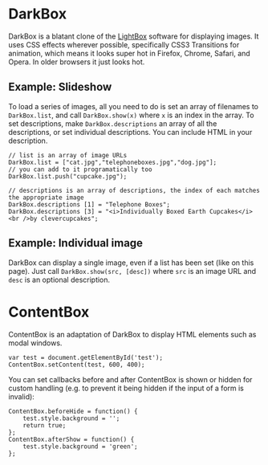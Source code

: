 DarkBox
=======

DarkBox is a blatant clone of the [LightBox](http://www.huddletogether.com/projects/lightbox2/) software for displaying images. It uses CSS effects wherever possible, specifically CSS3 Transitions for animation, which means it looks super hot in Firefox, Chrome, Safari, and Opera. In older browsers it just looks hot.

Example: Slideshow
------------------

To load a series of images, all you need to do is set an array of filenames to `DarkBox.list`, and call `DarkBox.show(x)` where `x` is an index in the array. To set descriptions, make `DarkBox.descriptions` an array of all the descriptions, or set individual descriptions. You can include HTML in your description.

	// list is an array of image URLs
	DarkBox.list = ["cat.jpg","telephoneboxes.jpg","dog.jpg"];
	// you can add to it programatically too
	DarkBox.list.push("cupcake.jpg");

	// descriptions is an array of descriptions, the index of each matches the appropriate image
	DarkBox.descriptions [1] = "Telephone Boxes";
	DarkBox.descriptions [3] = "<i>Individually Boxed Earth Cupcakes</i><br />by clevercupcakes";

Example: Individual image
-------------------------

DarkBox can display a single image, even if a list has been set (like on this page). Just call `DarkBox.show(src, [desc])` where `src` is an image URL and `desc` is an optional description.

ContentBox
==========

ContentBox is an adaptation of DarkBox to display HTML elements such as modal windows.

	var test = document.getElementById('test');
	ContentBox.setContent(test, 600, 400);

You can set callbacks before and after ContentBox is shown or hidden for custom handling (e.g. to prevent it being hidden if the input of a form is invalid):

	ContentBox.beforeHide = function() {
		test.style.background = '';
		return true;
	};
	ContentBox.afterShow = function() {
		test.style.background = 'green';
	};
